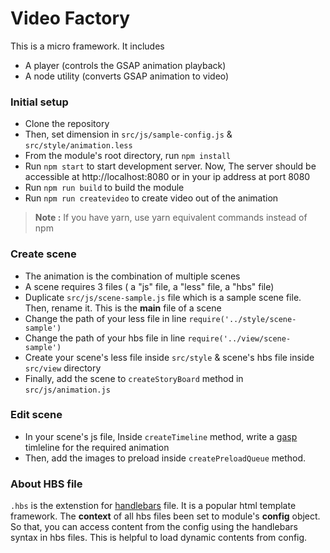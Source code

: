# Video Factory

This is a micro framework. It includes
 - A player (controls the GSAP animation playback)
 - A node utility (converts GSAP animation to video)

### Initial setup

* Clone the repository
* Then, set dimension in `src/js/sample-config.js` & `src/style/animation.less`
* From the module's root directory, run `npm install`
* Run `npm start` to start development server. Now, The server should be accessible at http://localhost:8080 or in your ip address at port 8080
* Run `npm run build` to build the module
* Run `npm run createvideo` to create video out of the animation

> **Note :** If you have yarn, use yarn equivalent commands instead of npm


### Create scene

* The animation is the combination of multiple scenes
* A scene requires 3 files ( a "js" file, a "less" file, a "hbs" file)
* Duplicate `src/js/scene-sample.js` file which is a sample scene file. Then, rename it. This is the **main** file of a scene
* Change the path of your less file in line `require('../style/scene-sample')`
* Change the path of your hbs file in line `require('../view/scene-sample')`
* Create your scene's less file inside `src/style` & scene's hbs file inside `src/view` directory
* Finally, add the scene to `createStoryBoard` method in `src/js/animation.js`

### Edit scene

* In your scene's js file, Inside `createTimeline` method, write a [gasp](https://greensock.com/gsap) timleline for the required animation
* Then, add the images to preload inside `createPreloadQueue` method.


### About HBS file

`.hbs` is the extenstion for [handlebars](http://handlebarsjs.com/) file. It is a popular html template framework. The **context** of all hbs files been set to module's **config** object. So that, you can access content from the config using the handlebars syntax in hbs files. This is helpful to load dynamic contents from config.
